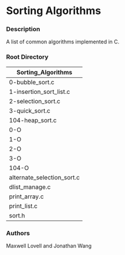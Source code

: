 # Sorting Algorithms
### Description
A list of common algorithms implemented in C.
### Root Directory
| Sorting_Algorithms  |
| ------------- |
| 0-bubble_sort.c|
| 1-insertion_sort_list.c|
| 2-selection_sort.c|
| 3-quick_sort.c|
| 104-heap_sort.c|
| 0-O |
| 1-O |
| 2-O |
| 3-O |
| 104-O |
| alternate_selection_sort.c |
| dlist_manage.c |
| print_array.c |
|print_list.c |
| sort.h |
### Authors
Maxwell Lovell and Jonathan Wang
